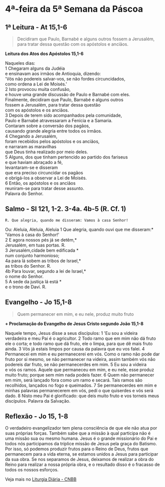# 4ª-feira da 5ª Semana da Páscoa

## 1ª Leitura - At 15,1-6

> Decidiram que Paulo, Barnabé e alguns outros fossem a Jerusalém, para tratar dessa questão com os apóstolos e anciãos.

**Leitura dos Atos dos Apóstolos 15,1-6**

Naqueles dias:    
1 Chegaram alguns da Judéia   
 e ensinavam aos irmãos de Antioquia, dizendo:   
 'Vós não podereis salvar-vos, se não fordes circuncidados,   
 como ordena a Lei de Moisés.'    
2 Isto provocou muita confusão,   
 e houve uma grande discussão de Paulo e Barnabé com eles.   
 Finalmente, decidiram que Paulo, Barnabé e alguns outros   
 fossem a Jerusalém, para tratar dessa questão   
 com os apóstolos e os anciãos.    
3 Depois de terem sido acompanhados pela comunidade,   
 Paulo e Barnabé atravessaram a Fenícia e a Samaria.   
 Contaram sobre a conversão dos pagãos,   
 causando grande alegria entre todos os irmãos.    
4 Chegando a Jerusalém,   
 foram recebidos pelos apóstolos e os anciãos,   
 e narraram as maravilhas   
 que Deus tinha realizado por meio deles.    
5 Alguns, dos que tinham pertencido ao partido dos fariseus   
 e que haviam abraçado a fé,   
 levantaram-se e disseram   
 que era preciso circuncidar os pagãos   
 e obrigá-los a observar a Lei de Moisés.    
6 Então, os apóstolos e os anciãos   
 reuniram-se para tratar desse assunto.   
 Palavra do Senhor.

## Salmo - Sl 121, 1-2. 3-4a. 4b-5 (R. Cf. 1)

`R. Que alegria, quando me disseram: Vamos à casa Senhor!`

Ou: Aleluia, Aleluia, Aleluia 
1 Que alegria, quando ouvi que me disseram:*   
 'Vamos à casa do Senhor!'    
2 E agora nossos pés já se detêm,*   
 Jerusalém, em tuas portas. R.    
3 Jerusalém,cidade bem edificada *   
 num conjunto harmonioso;    
4a para lá sobem as tribos de Israel,*   
 as tribos do Senhor. R.    
4b Para louvar, segundo a lei de Israel,*   
 o nome do Senhor.    
5 A sede da justiça lá está *   
 e o trono de Davi. R.

## Evangelho - Jo 15,1-8

> Quem permanecer em mim, e eu nele, produz muito fruto

**+ Proclamação do Evangelho de Jesus Cristo segundo João 15,1-8**

Naquele tempo, Jesus disse a seus discípulos: 
1 'Eu sou a videira verdadeira 
 e meu Pai é o agricultor. 
2 Todo ramo que em mim não dá fruto 
 ele o corta; 
 e todo ramo que dá fruto, 
 ele o limpa, para que dê mais fruto ainda. 
3 Vós já estais limpos 
 por causa da palavra que eu vos falei. 
4 Permanecei em mim 
 e eu permanecerei em vós. 
 Como o ramo não pode dar fruto por si mesmo, 
 se não permanecer na videira, 
 assim também vós não podereis dar fruto, 
 se não permanecerdes em mim. 
5 Eu sou a videira  
 e vós os ramos. 
 Aquele que permaneceu em mim, e eu nele, 
 esse produz muito fruto; 
 porque sem mim nada podeis fazer. 
6 Quem não permanecer em mim, 
 será lançado fora como um ramo e secará. 
 Tais ramos são recolhidos, 
 lançados no fogo e queimados. 
7 Se permanecerdes em mim 
 e minhas palavras permanecerem em vós, 
 pedí o que quiserdes 
 e vós será dado. 
8 Nisto meu Pai é glorificado: 
 que deis muito fruto 
 e vos torneis meus discípulos. 
 Palavra da Salvação.

## Reflexão - Jo 15, 1-8

O verdadeiro evangelizador tem plena consciência de que ele não atua por suas próprias forças. Também sabe que a missão à qual participa não é uma missão sua ou mesmo humana. Jesus é o grande missionário do Pai e todos nós participamos da tríplice missão de Jesus pela graça do Batismo. Por isso, só podemos produzir frutos para o Reino de Deus, frutos que permanecem para a vida eterna, se estamos unidos a Jesus para participar da sua obra. Se nos separamos de Jesus, deixamos de realizar a obra do Reino para realizar a nossa própria obra, e o resultado disso é o fracasso de todos os nossos esforços.

Veja mais no [Liturgia Diária - CNBB](http://liturgiadiaria.cnbb.org.br/app/user/user/UserView.php?ano=2017&mes=5&dia=17)